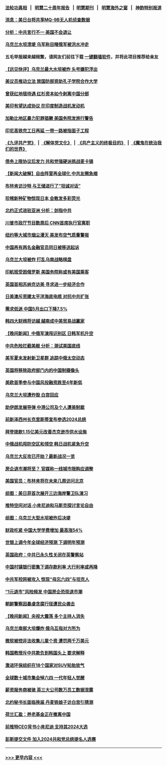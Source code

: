 #### [法轮功真相](https://github.com/gfw-breaker/truth/blob/master/README.md?t=0) &nbsp;&nbsp;|&nbsp;&nbsp; [明慧二十周年报告](https://github.com/gfw-breaker/mh-reports/blob/master/README.md?t=0) &nbsp;&nbsp;|&nbsp;&nbsp;[明慧期刊](https://github.com/gfw-breaker/mh-qikan) &nbsp;&nbsp;|&nbsp;&nbsp; [明慧海外之窗](https://github.com/gfw-breaker/mh-news/blob/master/README.md?t=0) &nbsp;&nbsp;|&nbsp;&nbsp; [神韵特别报道](https://github.com/gfw-breaker/mh-news/blob/master/shenyun.md?t=0)
#### [消息：美日台将共享MQ-9B无人机侦查数据](../pages/nsc418/n14012088.md?t=06081243) 
#### [分析：中共言行不一 美国不会退让](../pages/nsc418/n14011970.md?t=06081243) 
#### [乌克兰水坝溃堤 乌军称目睹俄军被洪水冲走](../pages/nsc418/n14011945.md?t=06081243) 
#### 五毛举报越来越频繁，请网友们前往下载 [一键翻墙软件](https://github.com/gfw-breaker/ssr-accounts)，并将此项目推荐给亲友
#### [【远见快评】乌克兰最大水坝被炸 头号嫌犯浮出](../pages/nsc418/n14011953.md?t=06081243) 
#### [美议员推动立法 禁国防部资助孔子学院合作大学](../pages/nsc418/n14011921.md?t=06081243) 
#### [曾获红地毯待遇 红杉资本如今剥离中国分部](../pages/nsc418/n14011934.md?t=06081243) 
#### [美印有望达成协议 在印度制造战机发动机](../pages/nsc418/n14011844.md?t=06081243) 
#### [加勒比地区暴力犯罪猖獗 美国务院发旅行警告](../pages/nsc418/n14011915.md?t=06081243) 
#### [印尼高铁完工日再延 一带一路被指面子工程](../pages/nsc418/n14011899.md?t=06081243) 
#### [《九评共产党》](https://github.com/begood0513/9ping.md/blob/master/README.md) &nbsp;|&nbsp; [《解体党文化》](../../../../jtdwh.md/blob/master/README.md)  &nbsp;|&nbsp; [《共产主义的终极目的》](../../../../gczydzjmd.md/blob/master/README.md) &nbsp;|&nbsp; [《魔鬼在统治我们的世界》](../../../../mgztzwmdsj.md/blob/master/README.md) 
#### [债务上限协议后发力 共和党强硬派挑战麦卡锡](../pages/nsc418/n14011835.md?t=06081243) 
#### [【新闻大破解】自由阵营再全球化 中共友圈急缩](../pages/nsc418/n14011813.md?t=06081243) 
#### [布林肯访沙特 与王储进行了“坦诚对话”](../pages/nsc418/n14011905.md?t=06081243) 
#### [珍稀新种矿物惊现日本 会散发多彩荧光](../pages/nsc418/n14011485.md?t=06081243) 
#### [北约正式进驻亚洲 分析：剑指中共](../pages/nsc418/n14011185.md?t=06081243) 
#### [川普市政厅节目数周后 CNN首席执行官离职](../pages/nsc418/n14011790.md?t=06081243) 
#### [纽约等大城市烟尘漫天 美发布空气质量警报](../pages/nsc418/n14011807.md?t=06081243) 
#### [中国再有两名金融官员同日被移送起诉](../pages/nsc418/n14011594.md?t=06081243) 
#### [乌克兰大坝被炸 打乱乌南战略棋盘](../pages/nsc418/n14011671.md?t=06081243) 
#### [印航班受困俄罗斯 美国务院称或有美国乘客](../pages/nsc418/n14011755.md?t=06081243) 
#### [英国首相苏纳克访美 寻求进一步经济合作](../pages/nsc418/n14011617.md?t=06081243) 
#### [日美澳斥资建太平洋海底电缆 对抗中共扩张](../pages/nsc418/n14011616.md?t=06081243) 
#### [需求低迷 中国5月出口下降7.5%](../pages/nsc418/n14011567.md?t=06081243) 
#### [韩四大财阀将访越 越南成中美贸易战赢家](../pages/nsc418/n14010679.md?t=06081243) 
#### [【晚间新闻】中俄军演闯识别区 日韩军机升空](../pages/nsc418/n14011561.md?t=06081243) 
#### [中共危险拦截美舰 分析：测试美国底线](../pages/nsc418/n14010646.md?t=06081243) 
#### [美军夏末发射新卫星群 追踪中俄太空动态](../pages/nsc418/n14011506.md?t=06081243) 
#### [英国将移除政府部门内的中国制摄像头](../pages/nsc418/n14011397.md?t=06081243) 
#### [美欧首季参与中国风投融资跌至4年新低](../pages/nsc418/n14011291.md?t=06081243) 
#### [乌克兰大坝遭炸毁 白宫回应](../pages/nsc418/n14011289.md?t=06081243) 
#### [助伊朗发展导弹 中港公司及个人遭美制裁](../pages/nsc418/n14011254.md?t=06081243) 
#### [前新泽西州长克里斯蒂宣布参选2024总统](../pages/nsc418/n14011250.md?t=06081243) 
#### [拜登拨款1.15亿美元改善杰克逊市供水设施](../pages/nsc418/n14011222.md?t=06081243) 
#### [中俄战机闯防空区和领空 韩日战机紧急升空](../pages/nsc418/n14011109.md?t=06081243) 
#### [乌克兰大反攻已开始？最新战况一览](../pages/nsc418/n14011251.md?t=06081243) 
#### [房企退市潮将至？ 官媒称一线城市限购应调整](../pages/nsc418/n14010607.md?t=06081243) 
#### [美国官员：布林肯将在未来几周访问北京](../pages/nsc418/n14011190.md?t=06081243) 
#### [组图：美日菲首次展开三边海岸警卫队演习](../pages/nsc418/n14011143.md?t=06081243) 
#### [推特空间对话 小肯尼迪和马斯克探讨言论自由](../pages/nsc418/n14011163.md?t=06081243) 
#### [组图：乌克兰大型水坝被炸后决堤](../pages/nsc418/n14011158.md?t=06081243) 
#### [财政吃紧 中国大学学费增加 最高涨54%](../pages/nsc418/n14011017.md?t=06081243) 
#### [世银上调今年全球经济预测 下调明年预测](../pages/nsc418/n14011150.md?t=06081243) 
#### [英国政府：中共已永久性关闭在英警察站](../pages/nsc418/n14011149.md?t=06081243) 
#### [中国村镇银行密集下调存款利率 大行利率或再降](../pages/nsc418/n14011016.md?t=06081243) 
#### [中共军校网被攻入 惊现“毋忘六四”与坦克人](../pages/nsc418/n14011018.md?t=06081243) 
#### [“1元退市”风险频发 中国房企恐现退市潮](../pages/nsc418/n14010945.md?t=06081243) 
#### [朝鲜警察因暴虐贪腐行径遭民众袭击](../pages/nsc418/n14010782.md?t=06081243) 
#### [【晚间新闻】央视大震荡 多个主持人消失](../pages/nsc418/n14010916.md?t=06081243) 
#### [乌克兰南部大坝爆炸 俄乌互指对方所为](../pages/nsc418/n14010889.md?t=06081243) 
#### [微软被控非法收集儿童个资 遭罚两千万美元](../pages/nsc418/n14010784.md?t=06081243) 
#### [韩国教授斥中共欺负到韩国头上 要求解释](../pages/nsc418/n14010574.md?t=06081243) 
#### [激进环保组织在18个国家对SUV轮胎放气](../pages/nsc418/n14010621.md?t=06081243) 
#### [全球数十城市集会悼六四 一代年轻人觉醒](../pages/nsc418/n14010437.md?t=06081243) 
#### [薪资服务商被骇 英三大公司数万员工数据泄露](../pages/nsc418/n14010586.md?t=06081243) 
#### [北约秘书长面临换届 丹麦铁娘子访白宫引猜测](../pages/nsc418/n14010564.md?t=06081243) 
#### [荷兰汇盈：养老基金正在撤离中国](../pages/nsc418/n14010517.md?t=06081243) 
#### [前推特CEO背书小肯尼迪 支持其2024大选](../pages/nsc418/n14010519.md?t=06081243) 
#### [彭斯提交文件 加入2024共和党总统提名人选赛](../pages/nsc418/n14010522.md?t=06081243) 

----
#### [ >>> 更早内容 <<< ](../indexes/nsc418-earlier.md)
